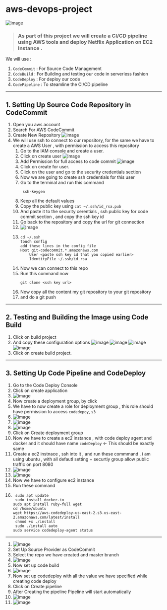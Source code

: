 # aws-devops-project
![image](https://github.com/inderharrysingh/aws-devops-project/assets/112561014/f750e2a2-f455-4b4d-bf47-a8969fa67792)


> ### As part of this project we will create a CI/CD pipeline using AWS tools and deploy Netflix Application on EC2 Instance . 
We will use :
1. `CodeCommit` : For Source Code Management
2. `CodeBuild` : For Building and testing our code in serverless fashion
3.  `CodeDeploy` : For deploy our code
4.  `CodePipeline` : To steamline the CI/CD pipeline

---
## 1. Setting Up Source Code Repository in CodeCommit 

1. Open you aws account
2. Search For AWS CodeCommit
3. Create New Repository
   ![image](https://github.com/inderharrysingh/aws-devops-project/assets/112561014/630500c6-b519-442e-bc54-dd281c7a4fe2)
4. We will use ssh to connect to our repository, for the same we have to create a AWS User , with permission to access this repository
     1. Go to the IAM console and create a user.
     2. Click on create user
      ![image](https://github.com/inderharrysingh/aws-devops-project/assets/112561014/c4cafbcb-7a0a-49b4-9caa-bb919dc5f5b1)
     3. Add Permission for full access to code commit
      ![image](https://github.com/inderharrysingh/aws-devops-project/assets/112561014/4bcd389c-33ae-4abc-8afa-883479172b91)
     4. Click on create for user.
     5. Click on the user and go to the security credentials section
     6. Now we are going to create ssh credentials for this user
     7. Go to the terminal and run this command  
        ```
         ssh-keygen
        ```
     8. Keep all the default values
     9. Copy the public key using `cat ~/.ssh/id_rsa.pub`
     10. And paste it to the security cerentials , ssh public key for code commit section , and copy the ssh key id 
     11. Go back to the repository and copy the url for git connection
     12. ![image](https://github.com/inderharrysingh/aws-devops-project/assets/112561014/0f895930-2429-4462-9793-91ff11399bfb)
     13.  ```
          cd ~/.ssh
          touch config
          add these lines in the config file
          Host git-codecommit.*.amazonaws.com
              User <paste ssh key id that you copied earlier>
              IdentityFile ~/.ssh/id_rsa

          ```
     13. Now we can connect to this repo 
     14. Run this command now
          ```
          git clone <ssh key url>
          ```
     15. Now copy all the content my git repository  to  your git repository
     16. and do a git push
  
  ---
## 2. Testing and Building the Image using Code Build

  1. Click on build project
  2. And copy these configuration options
     ![image](https://github.com/inderharrysingh/aws-devops-project/assets/112561014/e096de5b-41c0-476d-b63b-254cda1a6b7b)
     ![image](https://github.com/inderharrysingh/aws-devops-project/assets/112561014/566fe040-8b7e-4958-84e3-6dfc4a55d5ef)
     ![image](https://github.com/inderharrysingh/aws-devops-project/assets/112561014/d30308a5-28c9-49e3-9b17-d7df91066fef)
     ![image](https://github.com/inderharrysingh/aws-devops-project/assets/112561014/658930d2-d25e-498f-a270-846281cd1627)
  3. Click on create  build project.

---
## 3. Setting Up Code Pipeline and CodeDeploy

   1. Go to the Code Deploy Console
   2. Click on create application
   3. ![image](https://github.com/inderharrysingh/aws-devops-project/assets/112561014/f5810d03-1cd4-4a92-b2ab-17d14031aee1)
   4. Now create a deployment group, by click 
   5. We have to now create a role for deployment group , this role should have permission to access `codedepoy`, `s3`
   6. ![image](https://github.com/inderharrysingh/aws-devops-project/assets/112561014/35334675-e8cd-414d-b1eb-cc050a1142d4)
   7. ![image](https://github.com/inderharrysingh/aws-devops-project/assets/112561014/6af1d51e-e7f8-40c9-a6f4-283d64e0c741)
   8. ![image](https://github.com/inderharrysingh/aws-devops-project/assets/112561014/bb3124b6-478d-47ee-9319-0bc58a688dc6)
   9. Click on Create deployment group
   10. Now we have to create a ec2 instance , with code deploy agent and docker and it should have name `codeDeploy` <- This should be exactly same
   11. Create a ec2 instnace , ssh into it , and run these commmand , i am using ubuntu , with all defautl setting + securtiy group allow public traffic on port 8080
   12.  ![image](https://github.com/inderharrysingh/aws-devops-project/assets/112561014/95bce315-31b4-480c-aed7-f91045d10f25)
   13.  ![image](https://github.com/inderharrysingh/aws-devops-project/assets/112561014/7b8fa1ed-8141-4b47-809a-29c2d2f8e43d)
   14.  Now we have to configure ec2 instance
   15. Run these command
   16.  ```
         sudo apt update
         sudo install docker.io
        sudo apt install ruby-full wget
        cd /home/ubuntu
        wget https://aws-codedeploy-us-east-2.s3.us-east-2.amazonaws.com/latest/install
         chmod +x ./install
         sudo ./install auto
        sudo service codedeploy-agent status
        ```

   ---

  1. ![image](https://github.com/inderharrysingh/aws-devops-project/assets/112561014/b585fb1f-7617-4d24-be98-3ede385c4edd)
  2. Set Up Source Provider as CodeCommit
  3. Select the repo we have created and master branch
  4. ![image](https://github.com/inderharrysingh/aws-devops-project/assets/112561014/c5cfb4dc-62fd-439d-bba1-1fae7dfa9d1e)
  5. Now set up code build
  6. ![image](https://github.com/inderharrysingh/aws-devops-project/assets/112561014/5541538a-be4c-4b0e-9566-37ab7f980c88)
  7. Now set up codedeploy with all the value we have specified while creating code deploy 
  8. Click on Create pipeline
  9. After Creating the pipeline Pipeline will start automatically
  10. ![image](https://github.com/inderharrysingh/aws-devops-project/assets/112561014/817c9729-b785-4444-9109-cd9042e8a11f)
  11. ![image](https://github.com/inderharrysingh/aws-devops-project/assets/112561014/2952c26a-2411-4232-b790-b4b1dbfde2ca)











     


  
  
